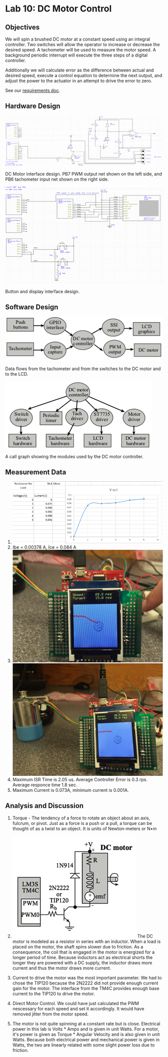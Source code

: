 # Lab 10: DC Motor Control

## Objectives

We will spin a brushed DC motor at a constant speed using an integral controller. Two switches will allow the operator to increase or decrease the desired speed. A tachometer will be used to measure the motor speed. A background periodic interrupt will execute the three steps of a digital controller.

Additionally we will calculate error as the difference between actual and desired speed, execute a control equation to determine the next output, and adjust the power to the actuator in an attempt to drive the error to zero.

See our [requirements doc](Requirements.md).

## Hardware Design

![Motor interface schematic design](motor-interface.png)

DC Motor interface design. PB7 PWM output net shown on the left side, and PB6 tachometer input net shown on the right side.

![Display and button interface schematic design](display-and-button-interface.png)

Button and display interface design.

## Software Design

![Data flow graph](data-flow.png)

Data flows from the tachometer and from the switches to the DC motor and to the LCD.

![Data call graph](call-graph.png)

A call graph showing the modules used by the DC motor controller.

## Measurement Data

1. ![Procedure 1 measurements](Procedure_1_measurements.png)
2. Ibe = 0.00378 A, Ice = 0.084 A
3. ![Procedure 3 screenshots of operation 1](screenshot1.jpg) ![Procedure 3 screenshots of operation 2](screenshot2.jpg)
4. Maximum ISR Time is 2.05 us. Average Controller Error is 0.3 rps. Average responce time 1.8 sec.
5. Maximum Current is 0.073A, minimum current is 0.001A.

## Analysis and Discussion

1. Torque - The tendency of a force to rotate an object about an axis, fulcrum, or pivot. Just as a force is a push or a pull, a torque can be thought of as a twist to an object. It is units of Newton-meters or N•m

2. ![DC motor coil electrical diagram](dc-motor-circuit.png)
The DC motor is modeled as a resistor in series with an inductor. When a load is placed on the motor, the shaft spins slower due to friction. As a consequence, the coil that is engaged in the motor is energized for a longer period of time. Because inductors act as electrical shorts the longer they are powered with a DC supply, the inductor draws more current and thus the motor draws more current.

3. Current to drive the motor was the most important parameter. We had to chose the TIP120 because the 2N2222 did not provide enough current gain for the motor. The interface from the TM4C provides enough base current to the TIP120 to drive the motor.

4. Direct Motor Control. We could have just calculated the PWM nescessary for each speed and set it accordingly. It would have removed jitter from the motor speed.

5. The motor is not quite spinning at a constant rate but is close. Electrical power in this lab is Volts * Amps and is given in unit Watts. For a motor, it's power is given as Torque * Angular Velocity and is also given in unit Watts. Because both electrical power and mechanical power is given in Watts, the two are linearly related with some slight power loss due to friction.

